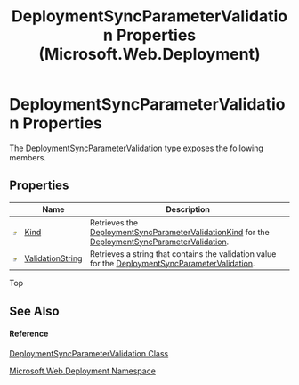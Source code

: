 ﻿---
title: DeploymentSyncParameterValidation Properties (Microsoft.Web.Deployment)
TOCTitle: DeploymentSyncParameterValidation Properties
ms:assetid: Properties.T:Microsoft.Web.Deployment.DeploymentSyncParameterValidation
ms:mtpsurl: https://msdn.microsoft.com/en-us/library/microsoft.web.deployment.deploymentsyncparametervalidation_properties(v=VS.90)
ms:contentKeyID: 22754016
ms.date: 05/02/2012
mtps_version: v=VS.90
---

# DeploymentSyncParameterValidation Properties

The [DeploymentSyncParameterValidation](deploymentsyncparametervalidation-class-microsoft-web-deployment.md) type exposes the following members.

## Properties

<table>
<thead>
<tr class="header">
<th> </th>
<th>Name</th>
<th>Description</th>
</tr>
</thead>
<tbody>
<tr class="odd">
<td><img src="images/Dd565996.pubproperty(en-us,VS.90).gif" title="Public property" alt="Public property" /></td>
<td><a href="deploymentsyncparametervalidation-kind-property-microsoft-web-deployment.md">Kind</a></td>
<td>Retrieves the <a href="deploymentsyncparametervalidationkind-enumeration-microsoft-web-deployment.md">DeploymentSyncParameterValidationKind</a> for the <a href="deploymentsyncparametervalidation-class-microsoft-web-deployment.md">DeploymentSyncParameterValidation</a>.</td>
</tr>
<tr class="even">
<td><img src="images/Dd565996.pubproperty(en-us,VS.90).gif" title="Public property" alt="Public property" /></td>
<td><a href="deploymentsyncparametervalidation-validationstring-property-microsoft-web-deployment.md">ValidationString</a></td>
<td>Retrieves a string that contains the validation value for the <a href="deploymentsyncparametervalidation-class-microsoft-web-deployment.md">DeploymentSyncParameterValidation</a>.</td>
</tr>
</tbody>
</table>


Top

## See Also

#### Reference

[DeploymentSyncParameterValidation Class](deploymentsyncparametervalidation-class-microsoft-web-deployment.md)

[Microsoft.Web.Deployment Namespace](microsoft-web-deployment-namespace.md)

